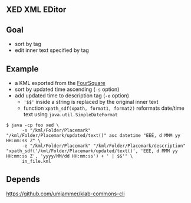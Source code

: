 XED XML EDitor
--------------

Goal
----

* sort by tag
* edit inner text specified by tag

Example
-------

* a KML exported from the [FourSquare](https://ja.foursquare.com/feeds/)
 * sort by updated time ascending (`-s` option)
 * add updated time to description tag (`-e` option)
    * `'$$'` inside a string is replaced by the original inner text
    * function `xpath_sdf(xpath, format1, format2)` reformats date/time text using `java.util.SimpleDateFormat`

```shell
$ java -cp foo xed \
      -s "/kml/Folder/Placemark" "/kml/Folder/Placemark/updated/text()" asc datetime "EEE, d MMM yy HH:mm:ss Z" \
      -e "/kml/Folder/Placemark" "/kml/Folder/Placemark/description" "xpath_sdf('/kml/Folder/Placemark/updated/text()', 'EEE, d MMM yy HH:mm:ss Z', 'yyyy/MM/dd HH:mm:ss') + ' | $$'" \
      in_file.kml
```

Depends
-------

https://github.com/umjammer/klab-commons-cli
